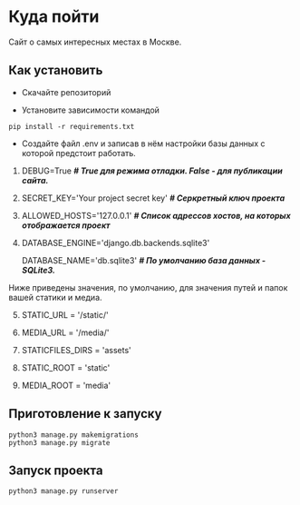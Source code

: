 # Куда пойти

Cайт о самых интересных местах в Москве. 


## Как установить

* Скачайте репозиторий

* Установите зависимости командой

```
pip install -r requirements.txt
```

* Cоздайте файл .env и записав в нём настройки базы данных с которой предстоит работать.

1. DEBUG=True    ***# True для режима отладки. False - для публикации сайта.***

2. SECRET_KEY='Your project secret key'     ***# Серкретный ключ проекта***

3. ALLOWED_HOSTS='127.0.0.1'        ***# Список адрессов хостов, на которых отображается проект***

4. DATABASE_ENGINE='django.db.backends.sqlite3'

   DATABASE_NAME='db.sqlite3'           ***# По умолчанию база данных - SQLite3.***

Ниже приведены значения, по умолчанию, для значения путей и папок вашей статики и медиа.

5. STATIC_URL = '/static/'          

6. MEDIA_URL = '/media/'            

7. STATICFILES_DIRS = 'assets'      

8. STATIC_ROOT = 'static'

9. MEDIA_ROOT =  'media'

## Приготовление к запуску

```
python3 manage.py makemigrations
python3 manage.py migrate
```

## Запуск проекта

```
python3 manage.py runserver
```


